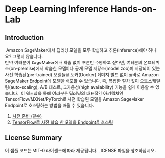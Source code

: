 # Deep Learning Inference Hands-on-Lab

## Introduction
​
Amazon SageMaker에서 딥러닝 모델을 모두 학습하고 추론(inference)해야 하나요? 그렇지 않습니다.<br>
만약 여러분이 SageMaker에서 학습 없이 추론만 수행하고 싶다면, 여러분의 온프레미스(on-premise)에서 학습한 모델이나 공개 모델 저장소(model zoo)에 저장되어 있는 사전 학습된(pre-trained) 모델들을 도커(Docker) 이미지 빌드 없이 곧바로 Amazon SageMaker Endpoint에 모델을 배포할 수 있습니다. 즉, 복잡한
절차 없이 오토스케일링(auto-scaling), A/B 테스트, 고가용성(high availability) 기능을 쉽게 이용할 수 있습니다.
​
이 워크샵을 통해 여러분은 딥러닝의 대표적인 아키텍처인 TensorFlow/MXNet/PyTorch로 사전 학습된 모델을 Amazon SageMaker Endpoint로 호스팅하는 방법을 배울 수 있습니다.

1. [사전 준비 (필수)](get_started.md)
2. [TensorFlow로 사전 학습 한 모델을 Endpoint로 호스팅](tensorflow-serving-endpoint.ipynb)

## License Summary

이 샘플 코드는 MIT-0 라이센스에 따라 제공됩니다. LICENSE 파일을 참조하십시오.